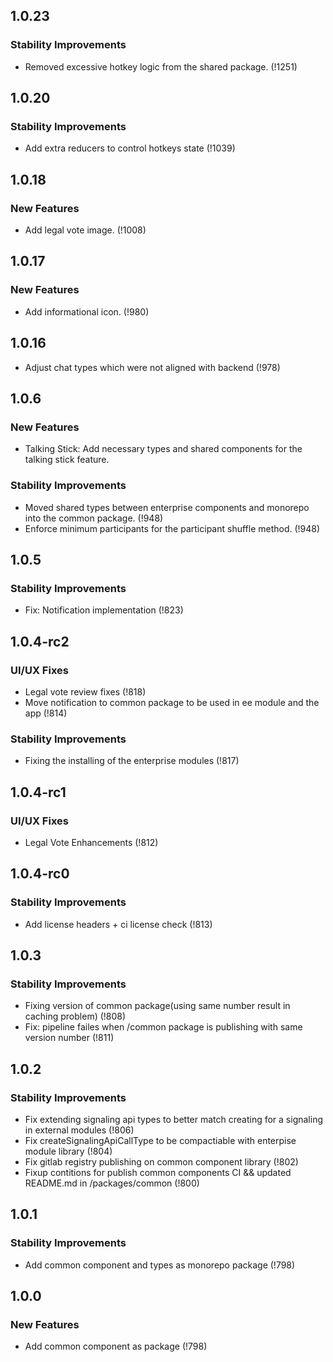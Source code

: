 ## 1.0.23

### Stability Improvements

- Removed excessive hotkey logic from the shared package. (!1251)

## 1.0.20

### Stability Improvements

- Add extra reducers to control hotkeys state (!1039)

## 1.0.18

### New Features

- Add legal vote image. (!1008)

## 1.0.17

### New Features

- Add informational icon. (!980)

## 1.0.16

- Adjust chat types which were not aligned with backend (!978)

## 1.0.6

### New Features

- Talking Stick: Add necessary types and shared components for the talking stick feature.

### Stability Improvements

- Moved shared types between enterprise components and monorepo into the common package. (!948)
- Enforce minimum participants for the participant shuffle method. (!948)

## 1.0.5

### Stability Improvements

- Fix: Notification implementation (!823)

## 1.0.4-rc2

### UI/UX Fixes

- Legal vote review fixes (!818)
- Move notification to common package to be used in ee module and the app (!814)

### Stability Improvements

- Fixing the installing of the enterprise modules (!817)

## 1.0.4-rc1

### UI/UX Fixes

- Legal Vote Enhancements (!812)

## 1.0.4-rc0

### Stability Improvements

- Add license headers + ci license check (!813)

## 1.0.3

### Stability Improvements

- Fixing version of common package(using same number result in caching problem) (!808)
- Fix: pipeline failes when /common package is publishing with same version number (!811)

## 1.0.2

### Stability Improvements

- Fix extending signaling api types to better match creating for a signaling in external modules (!806)
- Fix createSignalingApiCallType to be compactiable with enterpise module library (!804)
- Fix gitlab registry publishing on common component library (!802)
- Fixup contitions for publish common components CI && updated README.md in /packages/common (!800)

## 1.0.1

### Stability Improvements

- Add common component and types as monorepo package (!798)

## 1.0.0

### New Features

- Add common component as package (!798)
